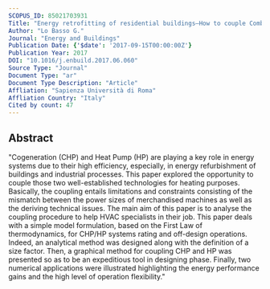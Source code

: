 ```yaml
---
SCOPUS_ID: 85021703931
Title: "Energy retrofitting of residential buildings—How to couple Combined Heat and Power (CHP) and Heat Pump (HP) for thermal management and off-design operation"
Author: "Lo Basso G."
Journal: "Energy and Buildings"
Publication Date: {'$date': '2017-09-15T00:00:00Z'}
Publication Year: 2017
DOI: "10.1016/j.enbuild.2017.06.060"
Source Type: "Journal"
Document Type: "ar"
Document Type Description: "Article"
Affliation: "Sapienza Università di Roma"
Affliation Country: "Italy"
Cited by count: 47
---
```


## Abstract
"Cogeneration (CHP) and Heat Pump (HP) are playing a key role in energy systems due to their high efficiency, especially, in energy refurbishment of buildings and industrial processes. This paper explored the opportunity to couple those two well-established technologies for heating purposes. Basically, the coupling entails limitations and constraints consisting of the mismatch between the power sizes of merchandised machines as well as the deriving technical issues. The main aim of this paper is to analyse the coupling procedure to help HVAC specialists in their job. This paper deals with a simple model formulation, based on the First Law of thermodynamics, for CHP/HP systems rating and off-design operations. Indeed, an analytical method was designed along with the definition of a size factor. Then, a graphical method for coupling CHP and HP was presented so as to be an expeditious tool in designing phase. Finally, two numerical applications were illustrated highlighting the energy performance gains and the high level of operation flexibility."
